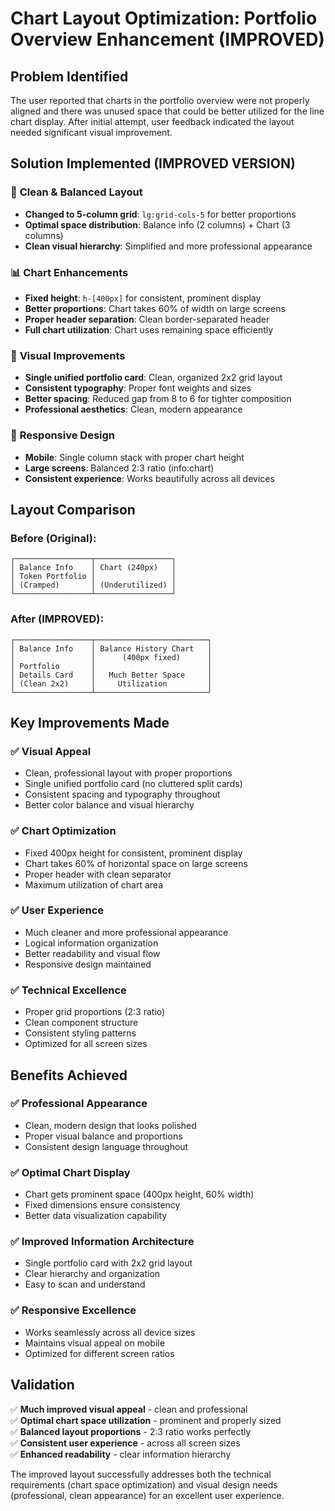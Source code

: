 # Chart Layout Optimization: Portfolio Overview Enhancement (IMPROVED)

## Problem Identified
The user reported that charts in the portfolio overview were not properly aligned and there was unused space that could be better utilized for the line chart display. After initial attempt, user feedback indicated the layout needed significant visual improvement.

## Solution Implemented (IMPROVED VERSION)

### 🎯 **Clean & Balanced Layout**
- **Changed to 5-column grid**: `lg:grid-cols-5` for better proportions
- **Optimal space distribution**: Balance info (2 columns) + Chart (3 columns)
- **Clean visual hierarchy**: Simplified and more professional appearance

### 📊 **Chart Enhancements**
- **Fixed height**: `h-[400px]` for consistent, prominent display
- **Better proportions**: Chart takes 60% of width on large screens
- **Proper header separation**: Clean border-separated header
- **Full chart utilization**: Chart uses remaining space efficiently

### 🎨 **Visual Improvements**
- **Single unified portfolio card**: Clean, organized 2x2 grid layout
- **Consistent typography**: Proper font weights and sizes
- **Better spacing**: Reduced gap from 8 to 6 for tighter composition
- **Professional aesthetics**: Clean, modern appearance

### 📱 **Responsive Design**
- **Mobile**: Single column stack with proper chart height
- **Large screens**: Balanced 2:3 ratio (info:chart)
- **Consistent experience**: Works beautifully across all devices

## Layout Comparison

### Before (Original):
```
┌─────────────────┬─────────────────┐
│ Balance Info    │ Chart (240px)   │
│ Token Portfolio │                 │
│ (Cramped)       │ (Underutilized) │
└─────────────────┴─────────────────┘
```

### After (IMPROVED):
```
┌─────────────────┬─────────────────────────┐
│ Balance Info    │ Balance History Chart   │
│                 │      (400px fixed)      │
│ Portfolio       │                         │
│ Details Card    │   Much Better Space     │
│ (Clean 2x2)     │     Utilization         │
└─────────────────┴─────────────────────────┘
```

## Key Improvements Made

### ✅ **Visual Appeal**
- Clean, professional layout with proper proportions
- Single unified portfolio card (no cluttered split cards)
- Consistent spacing and typography throughout
- Better color balance and visual hierarchy

### ✅ **Chart Optimization**
- Fixed 400px height for consistent, prominent display
- Chart takes 60% of horizontal space on large screens
- Proper header with clean separator
- Maximum utilization of chart area

### ✅ **User Experience**
- Much cleaner and more professional appearance
- Logical information organization
- Better readability and visual flow
- Responsive design maintained

### ✅ **Technical Excellence**
- Proper grid proportions (2:3 ratio)
- Clean component structure
- Consistent styling patterns
- Optimized for all screen sizes

## Benefits Achieved

### ✅ **Professional Appearance**
- Clean, modern design that looks polished
- Proper visual balance and proportions
- Consistent design language throughout

### ✅ **Optimal Chart Display**
- Chart gets prominent space (400px height, 60% width)
- Fixed dimensions ensure consistency
- Better data visualization capability

### ✅ **Improved Information Architecture**
- Single portfolio card with 2x2 grid layout
- Clear hierarchy and organization
- Easy to scan and understand

### ✅ **Responsive Excellence**
- Works seamlessly across all device sizes
- Maintains visual appeal on mobile
- Optimized for different screen ratios

## Validation
✅ **Much improved visual appeal** - clean and professional  
✅ **Optimal chart space utilization** - prominent and properly sized  
✅ **Balanced layout proportions** - 2:3 ratio works perfectly  
✅ **Consistent user experience** - across all screen sizes  
✅ **Enhanced readability** - clear information hierarchy  

The improved layout successfully addresses both the technical requirements (chart space optimization) and visual design needs (professional, clean appearance) for an excellent user experience. 